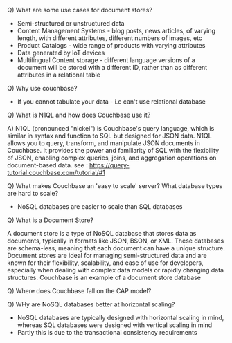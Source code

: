 Q) What are some use cases for document stores?

- Semi-structured or unstructured data
- Content Management Systems - blog posts, news articles, of varying length, with different attributes, different numbers of images, etc
- Product Catalogs - wide range of products with varying attributes
- Data generated by IoT devices
- Multilingual Content storage - different language versions of a document will be stored with a different ID, rather than as different attributes in a relational table

Q) Why use couchbase?

- If you cannot tabulate your data - i.e can't use relational database

Q) What is N1QL and how does Couchbase use it?

A) N1QL (pronounced "nickel") is Couchbase's query language, which is similar in syntax and function to SQL but designed for JSON data. N1QL allows you to query, transform, and manipulate JSON documents in Couchbase. It provides the power and familiarity of SQL with the flexibility of JSON, enabling complex queries, joins, and aggregation operations on document-based data.
see : https://query-tutorial.couchbase.com/tutorial/#1

Q) What makes Couchbase an 'easy to scale' server? What database types are hard to scale?

- NoSQL databases are easier to scale than SQL databases

Q) What is a Document Store?

A document store is a type of NoSQL database that stores data as documents, typically in formats like JSON, BSON, or XML. These databases are schema-less, meaning that each document can have a unique structure. Document stores are ideal for managing semi-structured data and are known for their flexibility, scalability, and ease of use for developers, especially when dealing with complex data models or rapidly changing data structures. Couchbase is an example of a document store database

Q) Where does Couchbase fall on the CAP model?

Q) WHy are NoSQL databases better at horizontal scaling?

- NoSQL databases are typically designed with horizontal scaling in mind, whereas SQL databases were designed with vertical scaling in mind
- Partly this is due to the transactional consistency requirements
